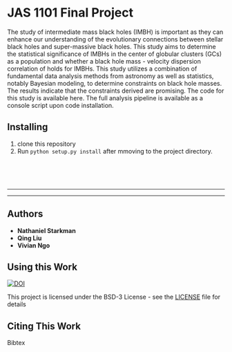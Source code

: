 # JAS 1101 Final Project

The study of intermediate mass black holes (IMBH) is important as they can enhance our understanding of the evolutionary connections between stellar black holes and super-massive black holes. This study aims to determine the statistical significance of IMBHs in the center of globular clusters (GCs) as a population and whether a black hole mass - velocity dispersion correlation of holds for IMBHs. This study utilizes a combination of fundamental data analysis methods from astronomy as well as statistics, notably Bayesian modeling, to determine constraints on black hole masses. The results indicate that the constraints derived are promising. The code for this study is available here. The full analysis pipeline is available as a console script upon code installation.

## Installing

1. clone this repository
2. Run `python setup.py install` after mmoving to the project directory.



<br><br><br>

- - -
- - -

## Authors

* **Nathaniel Starkman**
* **Qing Liu**
* **Vivian Ngo**


## Using this Work

[![DOI](https://zenodo.org/badge/185856353.svg)](https://zenodo.org/badge/latestdoi/185856353)

This project is licensed under the BSD-3 License - see the [LICENSE](LICENSE.md) file for details


## Citing This Work

Bibtex
```
```
